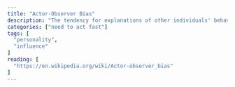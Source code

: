 ```yaml
---
title: "Actor-Observer Bias"
description: "The tendency for explanations of other individuals' behaviors to overemphasize the influence of their personality and underemphasize the influence of their situation (see also Fundamental attribution error), and for explanations of one's own behaviors to do the opposite (that is, to overemphasize the influence of our situation and underemphasize the influence of our own personality)."
categories: ["need to act fast"]
tags: [
  "personality",
  "influence"
]
reading: [
  "https://en.wikipedia.org/wiki/Actor-observer_bias"
]
---
```


